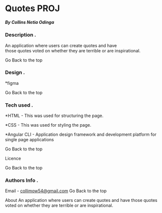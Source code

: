 # Quotes PROJ

##### By Collins Netia Odinga


### Description .
<p>An application where users can create quotes and have<br> those quotes voted on whether they are terrible or are inspirational.</p>

Go Back to the top

### Design .
 *figma

 Go Back to the top

### Tech used .

*HTML - This was used for structuring the page.

*CSS - This was used for styling the page.

*Angular CLI - Application design framework and development platform for single page applications

Go Back to the top

Licence

Go Back to the top

### Authors Info .


Email - collimow54@gmail.com
Go Back to the top

About
An application where users can create quotes and have those quotes voted on whether they are terrible or are inspirational.


